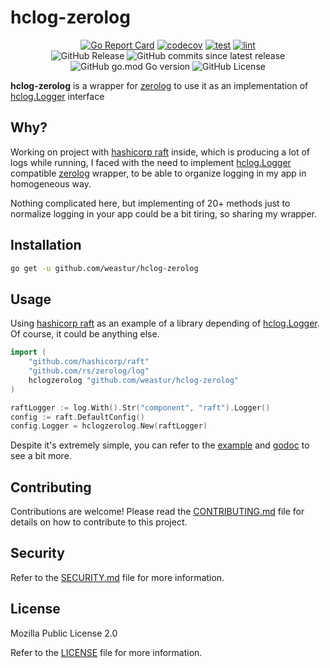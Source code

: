# hclog-zerolog

<div align="center">

[![Go Report Card](https://goreportcard.com/badge/github.com/weastur/hclog-zerolog)](https://goreportcard.com/report/github.com/weastur/hclog-zerolog)
[![codecov](https://codecov.io/gh/weastur/hclog-zerolog/graph/badge.svg?token=V94BPHSLB0)](https://codecov.io/gh/weastur/hclog-zerolog)
[![test](https://github.com/weastur/hclog-zerolog/actions/workflows/test.yaml/badge.svg)](https://github.com/weastur/hclog-zerolog/actions/workflows/test.yaml)
[![lint](https://github.com/weastur/hclog-zerolog/actions/workflows/lint.yaml/badge.svg)](https://github.com/weastur/hclog-zerolog/actions/workflows/lint.yaml)</br>
![GitHub Release](https://img.shields.io/github/v/release/weastur/hclog-zerolog)
![GitHub commits since latest release](https://img.shields.io/github/commits-since/weastur/hclog-zerolog/latest)
![GitHub go.mod Go version](https://img.shields.io/github/go-mod/go-version/weastur/hclog-zerolog)
![GitHub License](https://img.shields.io/github/license/weastur/hclog-zerolog)

</div>

**hclog-zerolog** is a wrapper for [zerolog](https://github.com/rs/zerolog)
to use it as an implementation of
[hclog.Logger](https://pkg.go.dev/github.com/hashicorp/go-hclog#Logger) interface

## Why?

Working on project with [hashicorp raft](https://pkg.go.dev/github.com/hashicorp/raft) inside,
which is producing a lot of logs while running, I faced with the need to implement
[hclog.Logger](https://pkg.go.dev/github.com/hashicorp/go-hclog#Logger)
compatible [zerolog](https://github.com/rs/zerolog)
wrapper, to be able to organize logging in my app in homogeneous way.

Nothing complicated here, but implementing of 20+ methods just to normalize logging in your app could be
a bit tiring, so sharing my wrapper.

## Installation

```bash
go get -u github.com/weastur/hclog-zerolog
```

## Usage

Using [hashicorp raft](https://pkg.go.dev/github.com/hashicorp/raft) as an example of a library depending of
[hclog.Logger](https://pkg.go.dev/github.com/hashicorp/go-hclog#Logger). Of course, it could be anything else.

```go
import (
	"github.com/hashicorp/raft"
	"github.com/rs/zerolog/log"
	hclogzerolog "github.com/weastur/hclog-zerolog"
)

raftLogger := log.With().Str("component", "raft").Logger()
config := raft.DefaultConfig()
config.Logger = hclogzerolog.New(raftLogger)
```

Despite it's extremely simple, you can refer to the [example](./_example/) and
[godoc](https://pkg.go.dev/github.com/weastur/hclog-zerolog) to see a bit more.

## Contributing

Contributions are welcome! Please read the [CONTRIBUTING.md](CONTRIBUTING.md) file for details on how to contribute to this project.

## Security

Refer to the [SECURITY.md](SECURITY.md) file for more information.

## License

Mozilla Public License 2.0

Refer to the [LICENSE](LICENSE) file for more information.
